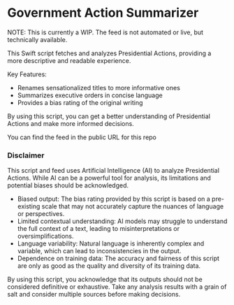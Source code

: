 # Government Action Summarizer

NOTE: This is currently a WIP. The feed is not automated or live, but technically available. 


This Swift script fetches and analyzes Presidential Actions, providing a more descriptive and readable experience.

Key Features:

- Renames sensationalized titles to more informative ones
- Summarizes executive orders in concise language
- Provides a bias rating of the original writing

By using this script, you can get a better understanding of Presidential Actions and make more informed decisions. 

You can find the feed in the public URL for this repo

### Disclaimer
This script and feed uses Artificial Intelligence (AI) to analyze Presidential Actions. While AI can be a powerful tool for analysis, its limitations and potential biases should be acknowledged.

- Biased output: The bias rating provided by this script is based on a pre-existing scale that may not accurately capture the nuances of language or perspectives.
- Limited contextual understanding: AI models may struggle to understand the full context of a text, leading to misinterpretations or oversimplifications.
- Language variability: Natural language is inherently complex and variable, which can lead to inconsistencies in the output.
- Dependence on training data: The accuracy and fairness of this script are only as good as the quality and diversity of its training data.

By using this script, you acknowledge that its outputs should not be considered definitive or exhaustive. Take any analysis results with a grain of salt and consider multiple sources before making decisions.


